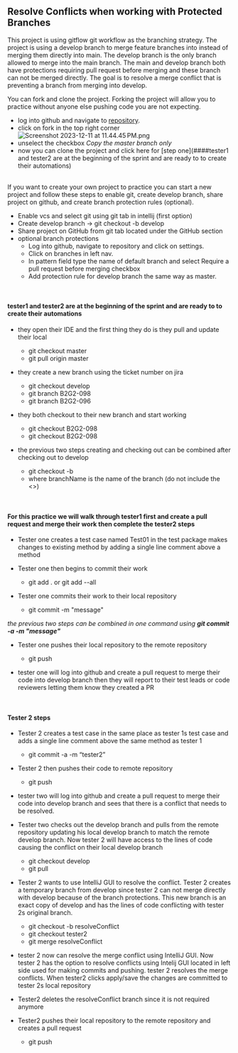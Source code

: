 ## Resolve Conflicts when working with Protected Branches

This project is using gitflow git workflow as the branching strategy. The project is using a develop branch to merge feature branches into instead of merging them directly into main.
The develop branch is the only branch allowed to merge into the main branch. The main and develop branch both have protections requiring pull request before merging and these branch can
not be merged directly. The goal is to resolve a merge conflict that is preventing a branch from merging into develop.  

You can fork and clone the project. Forking the project will allow you to practice without anyone else pushing code you are not expecting.  
* log into github and navigate to [repository](https://github.com/wanderllama/loop_git).
* click on fork in the top right corner
![Screenshot 2023-12-11 at 11.44.45 PM.png](.idea%2Fpictures%2FScreenshot%202023-12-11%20at%2011.44.45%E2%80%AFPM.png)
* unselect the checkbox _Copy the master branch only_ 
* now you can clone the project and click here for [step one](####tester1 and tester2 are at the beginning of the sprint and are ready to to create their automations)  
&nbsp; 

If you want to create your own project to practice you can start a new project and follow these steps to enable git, create develop branch, share project on github, and create branch protection rules (optional).  

* Enable vcs and select git using git tab in intellij (first option)  
* Create develop branch -> git checkout -b develop  
* Share project on GitHub from git tab located under the GitHub section  
* optional branch protections
  * Log into github, navigate to repository and click on settings.
  * Click on branches in left nav. 
  * In pattern field type the name of default branch and select Require a pull request before merging checkbox 
  * Add protection rule for develop branch the same way as master.

&nbsp;
#### tester1 and tester2 are at the beginning of the sprint and are ready to to create their automations

* they open their IDE and the first thing they do is they pull and update their local 
  * git checkout master 
  * git pull origin master

* they create a new branch using the ticket number on jira 
  * git checkout develop 
  * git branch B2G2-098 
  * git branch B2G2-096

* they both checkout to their new branch and start working 
  * git checkout B2G2-098 
  * git checkout B2G2-098
  
* the previous two steps creating and checking out can be combined after checking out to develop
    * git checkout -b <branchName>
    * where branchName is the name of the branch (do not include the <>)

&nbsp;
#### For this practice we will walk through tester1 first and create a pull request and merge their work then complete the tester2 steps

* Tester one creates a test case named Test01 in the test package makes changes to existing method by adding a single line comment above a method
  

* Tester one then begins to commit their work  
    * git add . or git add --all
  

* Tester one commits their work to their local repository
    * git commit -m "message"
  

_the previous two steps can be combined in one command using __git commit -a -m "message"___

* Tester one pushes their local repository to the remote repository
    * git push
  

* tester one will log into github and create a pull request to merge their code into develop branch
then they will report to their test leads or code reviewers letting them know they created a PR

&nbsp;
#### Tester 2 steps

* Tester 2 creates a test case in the same place as tester 1s test case and adds a single line comment above the same method as tester 1
    * git commit -a -m “tester2”
  

* Tester 2 then pushes their code to remote repository
  * git push
  

* tester two will log into github and create a pull request to merge their code into develop branch and sees that there is a conflict that needs to be resolved.
  

* Tester two checks out the develop branch and pulls from the remote repository updating his local develop branch to match the remote develop branch. Now tester 2 will have access to the lines of code causing the conflict on their local develop branch
    * git checkout develop
    * git pull
  

* Tester 2 wants to use IntelliJ GUI to resolve the conflict. Tester 2 creates a temporary branch from develop since tester 2 can not merge directly with develop because of the branch protections. This new branch is an exact copy of develop and has the lines of code conflicting with tester 2s original branch.
  * git checkout -b resolveConflict
  * git checkout tester2
  * git merge resolveConflict
  

* tester 2 now can resolve the merge conflict using IntelliJ GUI. Now tester 2 has the option to resolve conflicts using Intelij GUI located in left side used for making commits and pushing. tester 2 resolves the merge conflicts. When tester2 clicks apply/save the changes are committed to tester 2s local repository
  

* Tester2 deletes the resolveConflict branch since it is not required anymore
  

* Tester2 pushes their local repository to the remote repository and creates a pull request
    * git push
  



